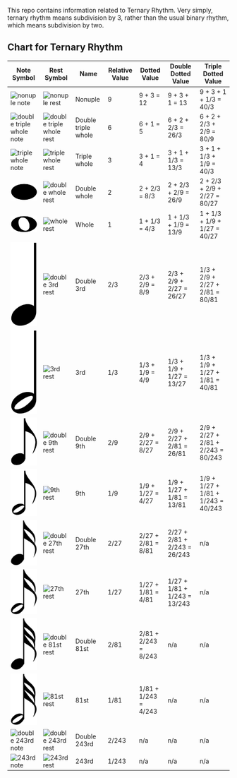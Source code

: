 This repo contains information related to Ternary Rhythm. Very simply, ternary rhythm means subdivision by 3, rather than the usual binary rhythm, which means subdivision by two.

## Chart for Ternary Rhythm

| Note Symbol | Rest Symbol | Name                     | Relative Value | Dotted Value         | Double Dotted Value           | Triple Dotted Value                |
| ---         | ---         | ---                      | ---            | ---                  | ---                           | ---                                |
![nonuple note](./nonuple-note.png) | ![nonuple rest](./images/nonuple-rest.png) | Nonuple | 9  | 9 + 3 = 12 | 9 + 3 + 1 = 13 | 9 + 3 + 1 + 1/3 = 40/3 |
![double triple whole note](./double-triple-whole-note.png) | ![double triple whole rest](./images/double-triple-whole-rest.png) | Double triple whole | 6 | 6 + 1 = 5 | 6 + 2 + 2/3 =  26/3 | 6 + 2 + 2/3 + 2/9 = 80/9 |
![triple whole note](./triple-whole-note.png) | ![triple whole rest](./images/triple-whole-rest.png) | Triple whole | 3 | 3 + 1 = 4 | 3 + 1 + 1/3 =  13/3 | 3 + 1 + 1/3 + 1/9 = 40/3 |
![double whole note](./double-whole-note.svg) | ![double whole rest](./images/double-whole-rest.png) | Double whole | 2 | 2 + 2/3 = 8/3 | 2 + 2/3 + 2/9 =  26/9 | 2 + 2/3 + 2/9 + 2/27 = 80/27 |
![whole note](./whole-note.svg) | ![whole rest](./images/whole-rest.png) | Whole | 1 | 1 + 1/3 = 4/3 | 1 + 1/3 + 1/9 =  13/9 | 1 + 1/3 + 1/9 + 1/27 = 40/27 |
![double 3rd note](./double-third-note.svg) | ![double 3rd rest](./images/double-3rd-rest.png) | Double 3rd | 2/3 | 2/3 + 2/9 = 8/9 | 2/3 + 2/9 + 2/27 =  26/27 | 1/3 + 2/9 + 2/27 + 2/81 = 80/81 |
![3rd note](./third-note.svg) | ![3rd rest](./images/3rd-rest.png) | 3rd | 1/3  | 1/3 + 1/9 = 4/9 | 1/3 + 1/9 + 1/27 =  13/27 | 1/3 + 1/9 + 1/27 + 1/81 = 40/81 |
![double 9th note](./double-nineth-note.svg) | ![double 9th rest](./images/double-9th-rest.png) | Double 9th | 2/9 | 2/9 + 2/27 = 8/27 | 2/9 + 2/27 + 2/81 =  26/81 | 2/9 + 2/27 + 2/81 + 2/243 = 80/243 |
![9th note](./nineth-note.svg) | ![9th rest](./images/9th-rest.png) | 9th | 1/9   | 1/9 + 1/27 = 4/27 | 1/9 + 1/27 + 1/81 = 13/81 | 1/9 + 1/27 + 1/81 + 1/243 = 40/243 |
![double 27th note](./double-twenty-seventh-note.svg) | ![double 27th rest](./images/double-27th-rest.png) | Double 27th | 2/27  | 2/27 + 2/81 = 8/81 | 2/27 + 2/81 + 2/243 =  26/243 | n/a |
![27th note](./twenty-seventh-note.svg) | ![27th rest](./images/27th-rest.png) | 27th | 1/27 | 1/27 + 1/81 = 4/81 | 1/27 + 1/81 + 1/243 =  13/243 | n/a |
![double 81st note](./double-eighty-first-note.svg) | ![double 81st rest](./images/double-81st-rest.png) | Double 81st | 2/81 | 2/81 + 2/243 = 8/243 | n/a | n/a |
![81st note](./eighty-first-note.svg) | ![81st rest](./images/81st-rest.png) | 81st | 1/81 | 1/81 + 1/243 = 4/243 | n/a  | n/a  |
![double 243rd note](./double-243rd-note.png) | ![double 243rd rest](./images/double-243rd-rest.png) | Double 243rd | 2/243 | n/a | n/a | n/a |
![243rd note](./243rd-note.png) | ![243rd rest](./images/243rd-rest.png) | 243rd | 1/243 | n/a | n/a | n/a |

